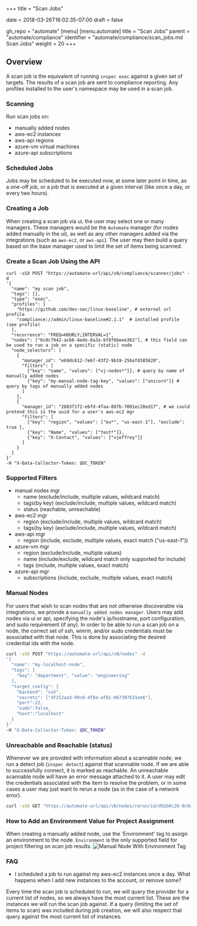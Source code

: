 +++
title = "Scan Jobs"

date = 2018-03-26T16:02:35-07:00
draft = false

gh_repo = "automate"
[menu]
  [menu.automate]
    title = "Scan Jobs"
    parent = "automate/compliance"
    identifier = "automate/compliance/scan_jobs.md Scan Jobs"
    weight = 20
+++

## Overview

A scan job is the equivalent of running `inspec exec` against a given set of targets.  The results of a scan job are sent to compliance reporting. Any profiles installed to the user's namespace may be used in a scan job.

### Scanning

Run scan jobs on:

* manually added nodes
* aws-ec2 instances
* aws-api regions
* azure-vm virtual machines
* azure-api subscriptions

### Scheduled Jobs

Jobs may be scheduled to be executed now, at some later point in time, as a one-off job, or a job that is executed at a given interval (like once a day, or every two hours).

### Creating a Job 

When creating a scan job via ui, the user may select one or many managers. These managers would be the `Automate` manager (for nodes added manually in the ui), as well as any other managers added via the integrations (such as `aws-ec2`, or `aws-api`).
The user may then build a query based on the base manager used to limit the set of items being scanned.

### Create a Scan Job Using the API

```shell
curl -sSX POST "https://automate-url/api/v0/compliance/scanner/jobs" -d
'{
  "name": "my scan job",
  "tags": [],
  "type": "exec",
  "profiles": [
    "https://github.com/dev-sec/linux-baseline", # external url profile
    "compliance://admin/linux-baseline#2.1.1"  # installed profile (see profile)
  ],
  "recurrence": "FREQ=HOURLY;INTERVAL=1",
  "nodes": ["6c0c7942-acb6-4ede-8a3a-bf8f6beee362"], # this field can be used to run a job on a specific (static) node
  "node_selectors": [
    {
      "manager_id": "e69dc612-7e67-43f2-9b19-256afd385820",
      "filters": [
        {"key": "name", "values": ["vj-nodes*"]}, # query by name of manually added nodes
        {"key": "my-manual-node-tag-key", "values": ["unicorn"]} # query by tags of manually added nodes
      ]
    },
    {
      "manager_id": "2683f1f2-ebfd-4faa-807b-7801ec28ed17", # we could pretend this is the uuid for a user's aws-ec2 mgr
      "filters": [
        {"key": "region", "values": ["eu*", "us-east-1"], "exclude": true },
        {"key": "Name", "values": ["test*"]},
        {"key": "X-Contact", "values": ["vjeffrey"]}
      ]
    }
  ]
}'
-H "X-Data-Collector-Token: $DC_TOKEN"
```

### Supported Filters

* manual nodes mgr
  * name (exclude/include, multiple values, wildcard match)
  * tags(by key) (exclude/include, multiple values, wildcard match)
  * status (reachable, unreachable)
* aws-ec2 mgr
  * region (exclude/include, multiple values, wildcard match)
  * tags(by key) (exclude/include, multiple values, wildcard match)
* aws-api mgr
  * region (include, exclude, multiple values, exact match ("us-east-1"))
* azure-vm mgr
  * region (exclude/include, multiple values)
  * name (include/exclude, wildcard match only supported for include)
  * tags (include, multiple values, exact match)
* azure-api mgr
  * subscriptions (include, exclude, multiple values, exact match)

### Manual Nodes

For users that wish to scan nodes that are not otherwise discoverable via integrations, we provide a `manually added nodes manager`.
Users may add nodes via ui or api, specifying the node's ip/hostname, port configuration, and sudo requirement (if any). In order to be able to run a scan job on a node, the correct set of ssh, winrm, and/or sudo credentials must be associated with that node. This is done by associating the desired credential ids with the node.

```bash
curl -sSX POST "https://automate-url/api/v0/nodes" -d
'{
  "name": "my-localhost-node",
  "tags": [
    "key": "department", "value": "engineering"
  ],
  "target_config": {
    "backend": "ssh",
    "secrets": ["df312aa3-99c8-4f8a-af81-067307b31ee6"],
    "port":22,
    "sudo":false,
    "host":"localhost"
  }
}'
-H "X-Data-Collector-Token: $DC_TOKEN"
```

### Unreachable and Reachable (status)

Whenever we are provided with information about a scannable node, we run a detect job (`inspec detect`) against that scannable node. If we are able to successfully connect, it is marked as reachable. An unreachable scannable node will have an error message attached to it. A user may edit the credentials associated with the item to resolve the problem, or in some cases a user may just want to rerun a node (as in the case of a network error).

```bash
curl -sSX GET "https://automate-url/api/v0/nodes/rerun/id/d92b0c26-0c9a-4a04-b694-82fa979b2578"
```

### How to Add an Environment Value for Project Assignment

When creating a manually added node, use the 'Environment' tag to assign an environment to the node. `Environment` is the only supported field for project filtering on scan job results.
![Manual Node With Environment Tag](/images/automate/environment-tag-manual-node.png)


### FAQ

* I scheduled a job to run against my aws-ec2 instances once a day. What happens when I add new instances to the account, or remove some?

Every time the scan job is scheduled to run, we will query the provider for a current list of nodes, so we always have the most current list. These are the instances we will run the scan job against. If a query (limiting the set of items to scan) was included during job creation, we will also respect that query against the most current list of instances.
